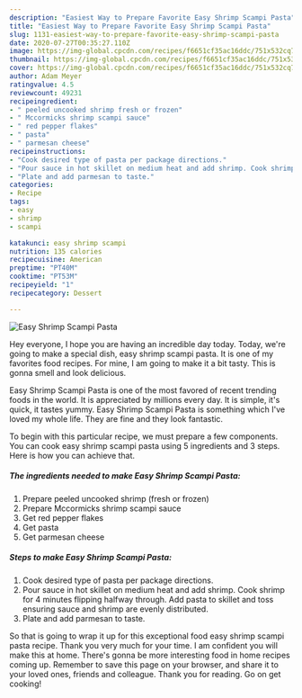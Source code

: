 ```yaml
---
description: "Easiest Way to Prepare Favorite Easy Shrimp Scampi Pasta"
title: "Easiest Way to Prepare Favorite Easy Shrimp Scampi Pasta"
slug: 1131-easiest-way-to-prepare-favorite-easy-shrimp-scampi-pasta
date: 2020-07-27T00:35:27.110Z
image: https://img-global.cpcdn.com/recipes/f6651cf35ac16ddc/751x532cq70/easy-shrimp-scampi-pasta-recipe-main-photo.jpg
thumbnail: https://img-global.cpcdn.com/recipes/f6651cf35ac16ddc/751x532cq70/easy-shrimp-scampi-pasta-recipe-main-photo.jpg
cover: https://img-global.cpcdn.com/recipes/f6651cf35ac16ddc/751x532cq70/easy-shrimp-scampi-pasta-recipe-main-photo.jpg
author: Adam Meyer
ratingvalue: 4.5
reviewcount: 49231
recipeingredient:
- " peeled uncooked shrimp fresh or frozen"
- " Mccormicks shrimp scampi sauce"
- " red pepper flakes"
- " pasta"
- " parmesan cheese"
recipeinstructions:
- "Cook desired type of pasta per package directions."
- "Pour sauce in hot skillet on medium heat and add shrimp. Cook shrimp for 4 minutes flipping halfway through. Add pasta to skillet and toss  ensuring sauce and shrimp are evenly distributed."
- "Plate and add parmesan to taste."
categories:
- Recipe
tags:
- easy
- shrimp
- scampi

katakunci: easy shrimp scampi 
nutrition: 135 calories
recipecuisine: American
preptime: "PT40M"
cooktime: "PT53M"
recipeyield: "1"
recipecategory: Dessert

---
```



![Easy Shrimp Scampi Pasta](https://img-global.cpcdn.com/recipes/f6651cf35ac16ddc/751x532cq70/easy-shrimp-scampi-pasta-recipe-main-photo.jpg)

Hey everyone, I hope you are having an incredible day today. Today, we're going to make a special dish, easy shrimp scampi pasta. It is one of my favorites food recipes. For mine, I am going to make it a bit tasty. This is gonna smell and look delicious.



Easy Shrimp Scampi Pasta is one of the most favored of recent trending foods in the world. It is appreciated by millions every day. It is simple, it's quick, it tastes yummy. Easy Shrimp Scampi Pasta is something which I've loved my whole life. They are fine and they look fantastic.


To begin with this particular recipe, we must prepare a few components. You can cook easy shrimp scampi pasta using 5 ingredients and 3 steps. Here is how you can achieve that.

<!--inarticleads1-->

##### The ingredients needed to make Easy Shrimp Scampi Pasta:

1. Prepare  peeled uncooked shrimp (fresh or frozen)
1. Prepare  Mccormicks shrimp scampi sauce
1. Get  red pepper flakes
1. Get  pasta
1. Get  parmesan cheese




<!--inarticleads2-->

##### Steps to make Easy Shrimp Scampi Pasta:

1. Cook desired type of pasta per package directions.
1. Pour sauce in hot skillet on medium heat and add shrimp. Cook shrimp for 4 minutes flipping halfway through. Add pasta to skillet and toss  ensuring sauce and shrimp are evenly distributed.
1. Plate and add parmesan to taste.




So that is going to wrap it up for this exceptional food easy shrimp scampi pasta recipe. Thank you very much for your time. I am confident you will make this at home. There's gonna be more interesting food in home recipes coming up. Remember to save this page on your browser, and share it to your loved ones, friends and colleague. Thank you for reading. Go on get cooking!
